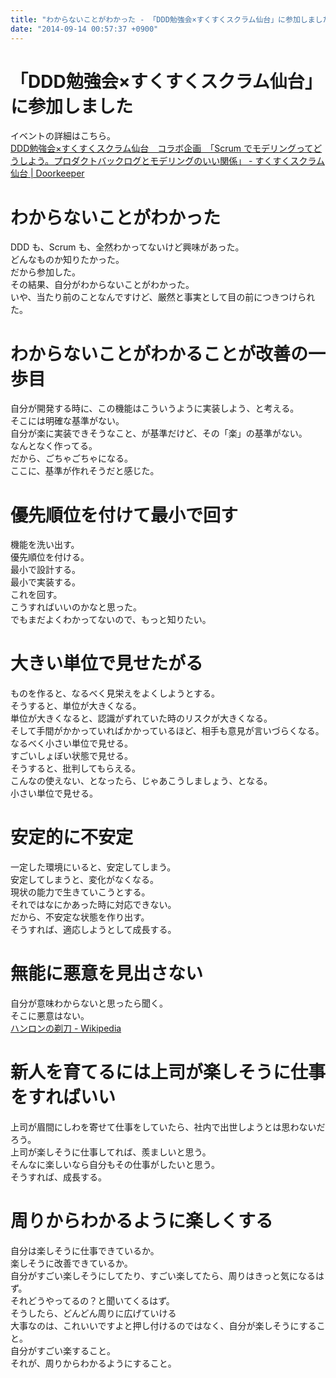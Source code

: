 ```yaml
---
title: "わからないことがわかった - 「DDD勉強会×すくすくスクラム仙台」に参加しました"
date: "2014-09-14 00:57:37 +0900"
---
```


# 「DDD勉強会×すくすくスクラム仙台」に参加しました
イベントの詳細はこちら。  
[DDD勉強会×すくすくスクラム仙台　コラボ企画　「Scrum でモデリングってどうしよう。プロダクトバックログとモデリングのいい関係」 - すくすくスクラム仙台 | Doorkeeper](http://sukusuku-sendai.doorkeeper.jp/events/14558)

# わからないことがわかった
DDD も、Scrum も、全然わかってないけど興味があった。  
どんなものか知りたかった。  
だから参加した。  
その結果、自分がわからないことがわかった。  
いや、当たり前のことなんですけど、厳然と事実として目の前につきつけられた。

# わからないことがわかることが改善の一歩目
自分が開発する時に、この機能はこういうように実装しよう、と考える。  
そこには明確な基準がない。  
自分が楽に実装できそうなこと、が基準だけど、その「楽」の基準がない。  
なんとなく作ってる。  
だから、ごちゃごちゃになる。  
ここに、基準が作れそうだと感じた。

# 優先順位を付けて最小で回す
機能を洗い出す。  
優先順位を付ける。  
最小で設計する。  
最小で実装する。  
これを回す。  
こうすればいいのかなと思った。  
でもまだよくわかってないので、もっと知りたい。

# 大きい単位で見せたがる
ものを作ると、なるべく見栄えをよくしようとする。  
そうすると、単位が大きくなる。  
単位が大きくなると、認識がずれていた時のリスクが大きくなる。  
そして手間がかかっていればかかっているほど、相手も意見が言いづらくなる。  
なるべく小さい単位で見せる。  
すごいしょぼい状態で見せる。  
そうすると、批判してもらえる。  
こんなの使えない、となったら、じゃあこうしましょう、となる。  
小さい単位で見せる。

# 安定的に不安定
一定した環境にいると、安定してしまう。  
安定してしまうと、変化がなくなる。  
現状の能力で生きていこうとする。  
それではなにかあった時に対応できない。  
だから、不安定な状態を作り出す。  
そうすれば、適応しようとして成長する。

# 無能に悪意を見出さない
自分が意味わからないと思ったら聞く。  
そこに悪意はない。  
[ハンロンの剃刀 - Wikipedia](http://ja.wikipedia.org/wiki/%E3%83%8F%E3%83%B3%E3%83%AD%E3%83%B3%E3%81%AE%E5%89%83%E5%88%80)

# 新人を育てるには上司が楽しそうに仕事をすればいい
上司が眉間にしわを寄せて仕事をしていたら、社内で出世しようとは思わないだろう。  
上司が楽しそうに仕事してれば、羨ましいと思う。  
そんなに楽しいなら自分もその仕事がしたいと思う。  
そうすれば、成長する。

# 周りからわかるように楽しくする
自分は楽しそうに仕事できているか。  
楽しそうに改善できているか。  
自分がすごい楽しそうにしてたり、すごい楽してたら、周りはきっと気になるはず。  
それどうやってるの？と聞いてくるはず。  
そうしたら、どんどん周りに広げていける  
大事なのは、これいいですよと押し付けるのではなく、自分が楽しそうにすること。  
自分がすごい楽すること。  
それが、周りからわかるようにすること。
